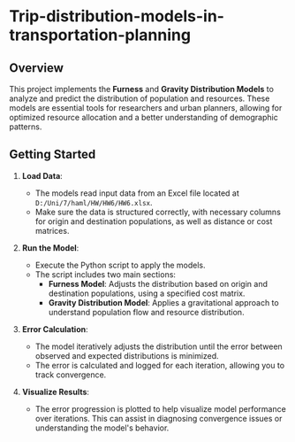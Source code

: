 # Trip-distribution-models-in-transportation-planning

## Overview

This project implements the **Furness** and **Gravity Distribution Models** to analyze and predict the distribution of population and resources. These models are essential tools for researchers and urban planners, allowing for optimized resource allocation and a better understanding of demographic patterns.


## Getting Started

1. **Load Data**: 
   - The models read input data from an Excel file located at `D:/Uni/7/haml/HW/HW6/HW6.xlsx`. 
   - Make sure the data is structured correctly, with necessary columns for origin and destination populations, as well as distance or cost matrices.

2. **Run the Model**: 
   - Execute the Python script to apply the models. 
   - The script includes two main sections:
     - **Furness Model**: Adjusts the distribution based on origin and destination populations, using a specified cost matrix.
     - **Gravity Distribution Model**: Applies a gravitational approach to understand population flow and resource distribution.

3. **Error Calculation**: 
   - The model iteratively adjusts the distribution until the error between observed and expected distributions is minimized. 
   - The error is calculated and logged for each iteration, allowing you to track convergence.

4. **Visualize Results**: 
   - The error progression is plotted to help visualize model performance over iterations. This can assist in diagnosing convergence issues or understanding the model's behavior.


